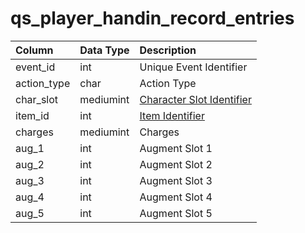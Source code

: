 # qs\_player\_handin\_record\_entries

| Column | Data Type | Description |
| :--- | :--- | :--- |
| event\_id | int | Unique Event Identifier |
| action\_type | char | Action Type |
| char\_slot | mediumint | [Character Slot Identifier](https://eqemu.gitbook.io/server/categories/reference-lists/inventory-slots) |
| item\_id | int | [Item Identifier](../items/items.md) |
| charges | mediumint | Charges |
| aug\_1 | int | Augment Slot 1 |
| aug\_2 | int | Augment Slot 2 |
| aug\_3 | int | Augment Slot 3 |
| aug\_4 | int | Augment Slot 4 |
| aug\_5 | int | Augment Slot 5 |

